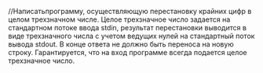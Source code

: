 //Написатьпрограмму, осуществляющую перестановку крайних цифр в целом трехзначном числе. Целое трехзначное число задается на стандартном потоке ввода stdin, результат перестановки выводится в виде трехзначного числа с учетом ведущих нулей на стандартный поток вывода stdout. В конце ответа не должно быть переноса на новую строку. Гарантируется, что на вход программе всегда подается целое трехзначное число.
